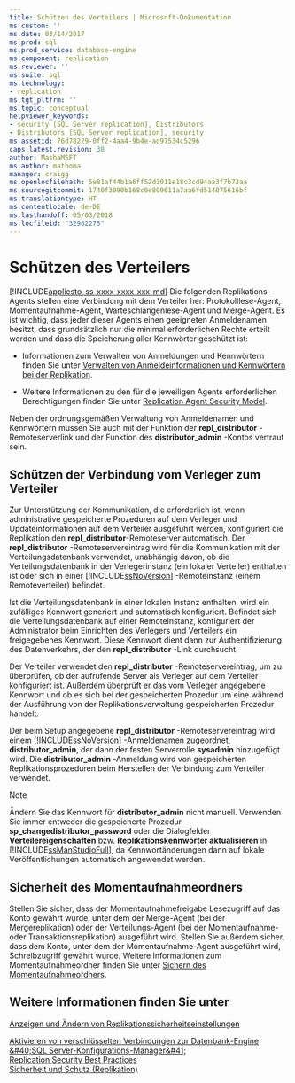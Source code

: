 ```yaml
---
title: Schützen des Verteilers | Microsoft-Dokumentation
ms.custom: ''
ms.date: 03/14/2017
ms.prod: sql
ms.prod_service: database-engine
ms.component: replication
ms.reviewer: ''
ms.suite: sql
ms.technology:
- replication
ms.tgt_pltfrm: ''
ms.topic: conceptual
helpviewer_keywords:
- security [SQL Server replication], Distributors
- Distributors [SQL Server replication], security
ms.assetid: 76d78229-0ff2-4aa4-9b4e-ad97534c5296
caps.latest.revision: 38
author: MashaMSFT
ms.author: mathoma
manager: craigg
ms.openlocfilehash: 5e81af44b1a6ff52d3011e18c3cd94aa3f7b73aa
ms.sourcegitcommit: 1740f3090b168c0e809611a7aa6fd514075616bf
ms.translationtype: HT
ms.contentlocale: de-DE
ms.lasthandoff: 05/03/2018
ms.locfileid: "32962275"
---
```

# <a name="secure-the-distributor"></a>Schützen des Verteilers
[!INCLUDE[appliesto-ss-xxxx-xxxx-xxx-md](../../../includes/appliesto-ss-xxxx-xxxx-xxx-md.md)]
  Die folgenden Replikations-Agents stellen eine Verbindung mit dem Verteiler her: Protokolllese-Agent, Momentaufnahme-Agent, Warteschlangenlese-Agent und Merge-Agent. Es ist wichtig, dass jeder dieser Agents einen geeigneten Anmeldenamen besitzt, dass grundsätzlich nur die minimal erforderlichen Rechte erteilt werden und dass die Speicherung aller Kennwörter geschützt ist:  
  
-   Informationen zum Verwalten von Anmeldungen und Kennwörtern finden Sie unter [Verwalten von Anmeldeinformationen und Kennwörtern bei der Replikation](../../../relational-databases/replication/security/manage-logins-and-passwords-in-replication.md).  
  
-   Weitere Informationen zu den für die jeweiligen Agents erforderlichen Berechtigungen finden Sie unter [Replication Agent Security Model](../../../relational-databases/replication/security/replication-agent-security-model.md).  
  
 Neben der ordnungsgemäßen Verwaltung von Anmeldenamen und Kennwörtern müssen Sie auch mit der Funktion der **repl_distributor** -Remoteserverlink und der Funktion des **distributor_admin** -Kontos vertraut sein.  
  
## <a name="securing-the-connection-from-the-publisher-to-the-distributor"></a>Schützen der Verbindung vom Verleger zum Verteiler  
 Zur Unterstützung der Kommunikation, die erforderlich ist, wenn administrative gespeicherte Prozeduren auf dem Verleger und Updateinformationen auf dem Verteiler ausgeführt werden, konfiguriert die Replikation den **repl_distributor**-Remoteserver automatisch. Der **repl_distributor** -Remoteservereintrag wird für die Kommunikation mit der Verteilungsdatenbank verwendet, unabhängig davon, ob die Verteilungsdatenbank in der Verlegerinstanz (ein lokaler Verteiler) enthalten ist oder sich in einer [!INCLUDE[ssNoVersion](../../../includes/ssnoversion-md.md)] -Remoteinstanz (einem Remoteverteiler) befindet.  
  
 Ist die Verteilungsdatenbank in einer lokalen Instanz enthalten, wird ein zufälliges Kennwort generiert und automatisch konfiguriert. Befindet sich die Verteilungsdatenbank auf einer Remoteinstanz, konfiguriert der Administrator beim Einrichten des Verlegers und Verteilers ein freigegebenes Kennwort. Diese Kennwort dient dann zur Authentifizierung des Datenverkehrs, der den **repl_distributor** -Link durchsucht.  
  
 Der Verteiler verwendet den **repl_distributor** -Remoteservereintrag, um zu überprüfen, ob der aufrufende Server als Verleger auf dem Verteiler konfiguriert ist. Außerdem überprüft er das vom Verleger angegebene Kennwort und ob es sich bei der gespeicherten Prozedur um eine während der Ausführung von der Replikationsverwaltung gespeicherten Prozedur handelt.  
  
 Der beim Setup angegebene **repl_distributor** -Remoteservereintrag wird einem [!INCLUDE[ssNoVersion](../../../includes/ssnoversion-md.md)] -Anmeldenamen zugeordnet, **distributor_admin**, der dann der festen Serverrolle **sysadmin** hinzugefügt wird. Die **distributor_admin** -Anmeldung wird von gespeicherten Replikationsprozeduren beim Herstellen der Verbindung zum Verteiler verwendet.  
  
> [!NOTE]  
>  Ändern Sie das Kennwort für **distributor_admin** nicht manuell. Verwenden Sie immer entweder die gespeicherte Prozedur **sp_changedistributor_password** oder die Dialogfelder **Verteilereigenschaften** bzw. **Replikationskennwörter aktualisieren** in [!INCLUDE[ssManStudioFull](../../../includes/ssmanstudiofull-md.md)], da Kennwortänderungen dann auf lokale Veröffentlichungen automatisch angewendet werden.  
  
## <a name="snapshot-folder-security"></a>Sicherheit des Momentaufnahmeordners  
 Stellen Sie sicher, dass der Momentaufnahmefreigabe Lesezugriff auf das Konto gewährt wurde, unter dem der Merge-Agent (bei der Mergereplikation) oder der Verteilungs-Agent (bei der Momentaufnahme- oder Transaktionsreplikation) ausgeführt wird. Stellen Sie außerdem sicher, dass dem Konto, unter dem der Momentaufnahme-Agent ausgeführt wird, Schreibzugriff gewährt wurde. Weitere Informationen zum Momentaufnahmeordner finden Sie unter [Sichern des Momentaufnahmeordners](../../../relational-databases/replication/security/secure-the-snapshot-folder.md).  
  
## <a name="see-also"></a>Weitere Informationen finden Sie unter  
 [Anzeigen und Ändern von Replikationssicherheitseinstellungen](../../../relational-databases/replication/security/view-and-modify-replication-security-settings.md)   
 
  [Aktivieren von verschlüsselten Verbindungen zur Datenbank-Engine &amp;#40;SQL Server-Konfigurations-Manager&amp;#41;](../../../database-engine/configure-windows/enable-encrypted-connections-to-the-database-engine.md)   
 [Replication Security Best Practices](../../../relational-databases/replication/security/replication-security-best-practices.md)   
 [Sicherheit und Schutz &#40;Replikation&#41;](../../../relational-databases/replication/security/security-and-protection-replication.md)  
  
  
